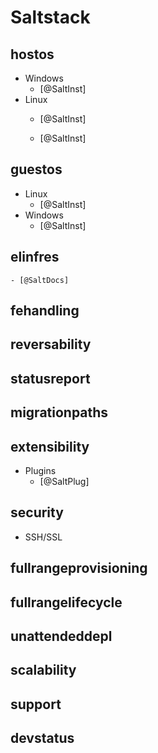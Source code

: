 # Saltstack

## hostos
- Windows
    - [@SaltInst]
- Linux
    - [@SaltInst]

    - [@SaltInst]

## guestos
- Linux
    - [@SaltInst]
- Windows
    - [@SaltInst]



## elinfres

    - [@SaltDocs]

## fehandling

## reversability

## statusreport

## migrationpaths

## extensibility
- Plugins
    - [@SaltPlug]

## security
- SSH/SSL


## fullrangeprovisioning







## fullrangelifecycle





## unattendeddepl



## scalability

## support



## devstatus


